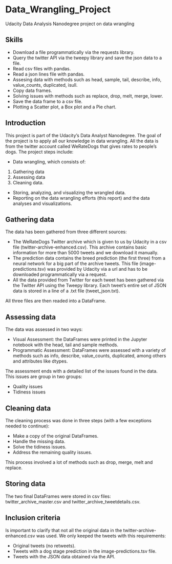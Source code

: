 # Data_Wrangling_Project
Udacity Data Analysis Nanodegree project on data wrangling

## Skills
- Download a file programmatically via the requests library.
- Query the twitter API via the tweepy library and save the json data to a file.
- Read csv files with pandas.
- Read a json lines file with pandas.
- Assesing data with methods such as head, sample, tail, describe, info, value_counts, duplicated, isull.
- Copy data frames.
- Solving issues with methods such as replace, drop, melt, merge, lower.
- Save the data frame to a csv file.
- Plotting a Scatter plot, a Box plot and a Pie chart.

## Introduction
This project is part of the Udacity’s Data Analyst Nanodegree. The goal of the project is to apply all our knowledge in data wrangling. All the data is from the twitter account called WeRateDogs that gives rates to people’s dogs.  The project steps include:

- Data wrangling, which consists of:
1) Gathering data
2) Assessing data
3) Cleaning data.
- Storing, analyzing, and visualizing the wrangled data.
- Reporting on the data wrangling efforts (this report) and the data analyses and visualizations.

## Gathering data
The data has been gathered from three different sources:
- The WeRateDogs Twitter archive which is given to us by Udacity in a csv file (twitter-archive-enhanced.csv). This archive contains basic information for more than 5000 tweets and we download it manually. 
- The prediction data contains the breed prediction (the first three) from a neural network for a big part of the archive tweets. This file (image-predictions.tsv) was provided by Udacity via a url and has to be downloaded programmatically via a request.
- All the data provided from Twitter for each tweet has been gathered via the Twitter API using the Tweepy library. Each tweet’s entire set of JSON data is stored in a line of a .txt file (tweet_json.txt).

All three files are then readed into a DataFrame.

## Assessing data
The data was assessed in two ways:
- Visual Assessment: the DataFrames were printed in the Jupyter notebook with the head, tail and sample methods.
- Programmatic Assessment: DataFrames were assessed with a variety of methods such as info, describe, value_counts, duplicated, among others and attributes like dtypes.

The assessment ends with a detailed list of the issues found in the data. This issues are group in two groups:
- Quality issues
- Tidiness issues

## Cleaning data
The cleaning process was done in three steps (with a few exceptions needed to continue):
- Make a copy of the original DataFrames.
- Handle the missing data.
- Solve the tidiness issues.
- Address the remaining quality issues.

This process involved a lot of methods such as drop, merge, melt and replace.

## Storing data
The two final DataFrames were stored in csv files: twitter_archive_master.csv and twitter_archive_tweetdetails.csv. 

## Inclusion criteria
Is important to clarify that not all the original data in the twitter-archive-enhanced.csv was used.  We only keeped the tweets with this requirements:
- Original tweets (no retweets).
- Tweets with a dog stage prediction in the image-predictions.tsv file.
- Tweets with the JSON data obtained via the API. 
